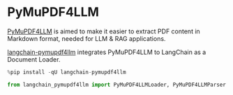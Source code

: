 # PyMuPDF4LLM

[PyMuPDF4LLM](https://pymupdf.readthedocs.io/en/latest/pymupdf4llm) is aimed to make it easier to extract PDF content in Markdown format, needed for LLM & RAG applications.

[langchain-pymupdf4llm](https://github.com/lakinduboteju/langchain-pymupdf4llm) integrates PyMuPDF4LLM to LangChain as a Document Loader.


```python
%pip install -qU langchain-pymupdf4llm
```


```python
from langchain_pymupdf4llm import PyMuPDF4LLMLoader, PyMuPDF4LLMParser
```
